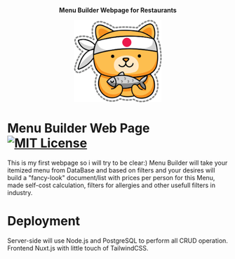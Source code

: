 <p align="center"><b> Menu Builder  Webpage for Restaurants</b></p>


<p align="center"><img src="https://github.com/vladimirnem/og-menu-app/blob/master/assets/LOGO/PNG/ninjacat.png" width="200px"></p>



# Menu Builder Web Page [![MIT License](https://img.shields.io/badge/license-MIT-blue.svg)](https://github.com/vladimirnem/og-menu-app/blob/master/LICENSE.md)

This is my first webpage so i will try to be clear:)
Menu Builder will take your itemized menu from DataBase and based on filters and your desires will build a "fancy-look" document/list
with prices per person for this Menu, made self-cost calculation, filters for allergies and other usefull filters in industry.



# Deployment

Server-side will use Node.js and PostgreSQL to perform all CRUD operation.
Frontend Nuxt.js with little touch of TailwindCSS.
